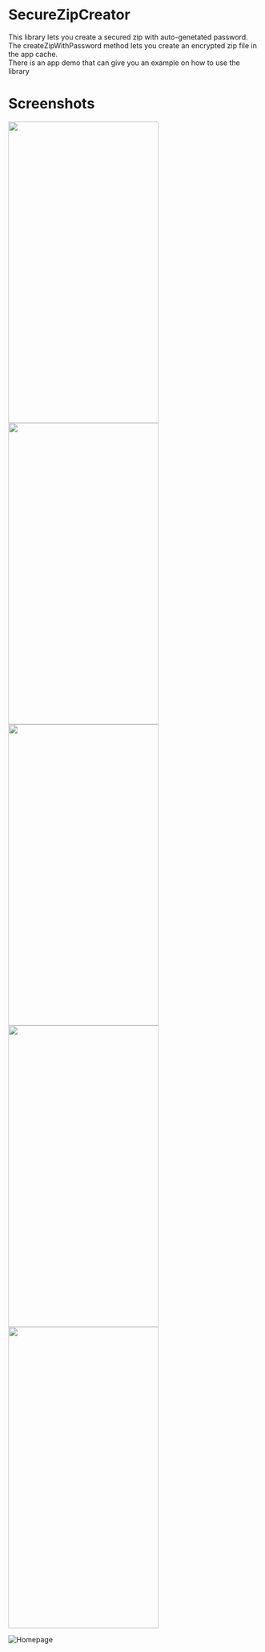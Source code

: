 # SecureZipCreator
This library lets you create a secured zip with auto-genetated password.<br />
The createZipWithPassword method lets you create an encrypted zip file in the app cache.<br />
There is an app demo that can give you an example on how to use the library

# Screenshots

<img src="https://github.com/Gabriel-Gershberg-Dev/SecureZipCreator/assets/64218293/aa0889a8-58ce-4453-ae3b-5a4cbf75e3f6" width="300" height="600"><br />
<img src="https://github.com/Gabriel-Gershberg-Dev/SecureZipCreator/assets/64218293/d9c73eaf-6748-4335-8d47-bfa80f8bf318" width="300" height="600"><br />
<img src="https://github.com/Gabriel-Gershberg-Dev/SecureZipCreator/assets/64218293/00bc15b5-9a11-4aac-8339-107abe40a3dc" width="300" height="600"><br />
<img src="https://github.com/Gabriel-Gershberg-Dev/SecureZipCreator/assets/64218293/195e0cf5-c3e8-46d1-a9a2-a6b403b8b870" width="300" height="600"><br />
<img src="https://github.com/Gabriel-Gershberg-Dev/SecureZipCreator/assets/64218293/b915a8b9-de22-443a-a1c9-d2672915f200" width="300" height="600">


![Homepage]()
